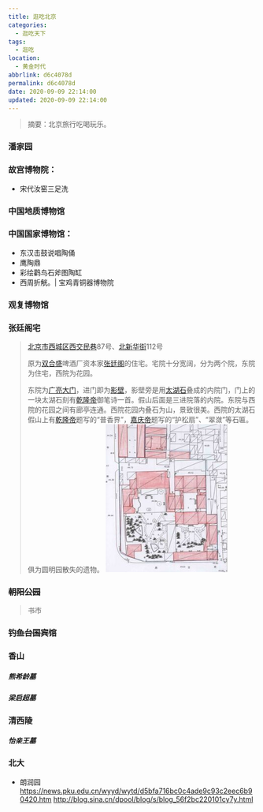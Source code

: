 ```yaml
---
title: 逛吃北京
categories:
  - 逛吃天下
tags:
  - 逛吃
location:
  - 黄金时代
abbrlink: d6c4078d
permalink: d6c4078d
date: 2020-09-09 22:14:00
updated: 2020-09-09 22:14:00
---
```


> 摘要：北京旅行吃喝玩乐。

<!-- more -->

### 潘家园



### 故宫博物院：

- 宋代汝窑三足洗

### 中国地质博物馆

### 中国国家博物馆：

- 东汉击鼓说唱陶俑
- 鹰陶鼎
- 彩绘鹳鸟石斧图陶缸
- 西周折觥。| 宝鸡青铜器博物院

### 观复博物馆

### 张廷阁宅

> [北京市](https://zh.wikipedia.org/wiki/北京市)[西城区](https://zh.wikipedia.org/wiki/西城区)[西交民巷](https://zh.wikipedia.org/wiki/西交民巷)87号、[北新华街](https://zh.wikipedia.org/wiki/北新华街)112号
>
> 原为[双合盛](https://zh.wikipedia.org/w/index.php?title=双合盛&action=edit&redlink=1)啤酒厂资本家[张廷阁](https://zh.wikipedia.org/wiki/张廷阁)的住宅。宅院十分宽阔，分为两个院，东院为住宅，西院为花园。
>
> 东院为[广亮大门](https://zh.wikipedia.org/wiki/广亮大门)，进门即为[影壁](https://zh.wikipedia.org/wiki/影壁)，影壁旁是用[太湖石](https://zh.wikipedia.org/wiki/太湖石)叠成的内院门，门上的一块太湖石刻有[乾隆帝](https://zh.wikipedia.org/wiki/乾隆帝)御笔诗一首。假山后面是三进院落的内院。东院与西院的花园之间有廊亭连通。西院花园内叠石为山，景致很美。西院的太湖石假山上有[乾隆帝](https://zh.wikipedia.org/wiki/乾隆帝)题写的“普香界”，[嘉庆帝](https://zh.wikipedia.org/wiki/嘉庆帝)题写的“护松扇”、“翠潋”等石匾。俱为圆明园散失的遗物。
 ![img](assets/T1h7EvBCbT1RCvBVdK)

### ~~朝阳公园~~

> 书市

### ~~钓鱼台国宾馆~~

### 香山

##### 熊希龄墓

##### 梁启超墓

### 清西陵

##### 怡亲王墓

### 北大

- 朗润园 https://news.pku.edu.cn/wyyd/wytd/d5bfa716bc0c4ade9c93c2eec6b90420.htm http://blog.sina.cn/dpool/blog/s/blog_56f2bc220101cy7y.html